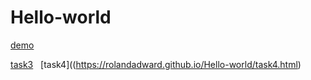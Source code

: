 # Hello-world
[demo](https://rolandadward.github.io/Hello-world/111.html)

[task3](https://rolandadward.github.io/Hello-world/task3.html)
 
[task4]((https://rolandadward.github.io/Hello-world/task4.html)

